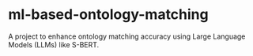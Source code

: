 # ml-based-ontology-matching
A project to enhance ontology matching accuracy using Large Language Models (LLMs) like S-BERT.
